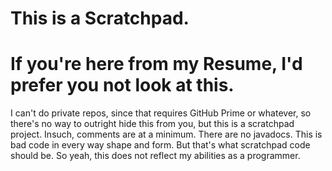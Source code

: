 # This is a Scratchpad.
# If you're here from my Resume, I'd prefer you not look at this.
I can't do private repos, since that requires GitHub Prime or whatever, so there's no way to outright hide this from you, but this is a scratchpad project. Insuch, comments are at a minimum. There are no javadocs. This is bad code in every way shape and form. But that's what scratchpad code should be. So yeah, this does not reflect my abilities as a programmer.

